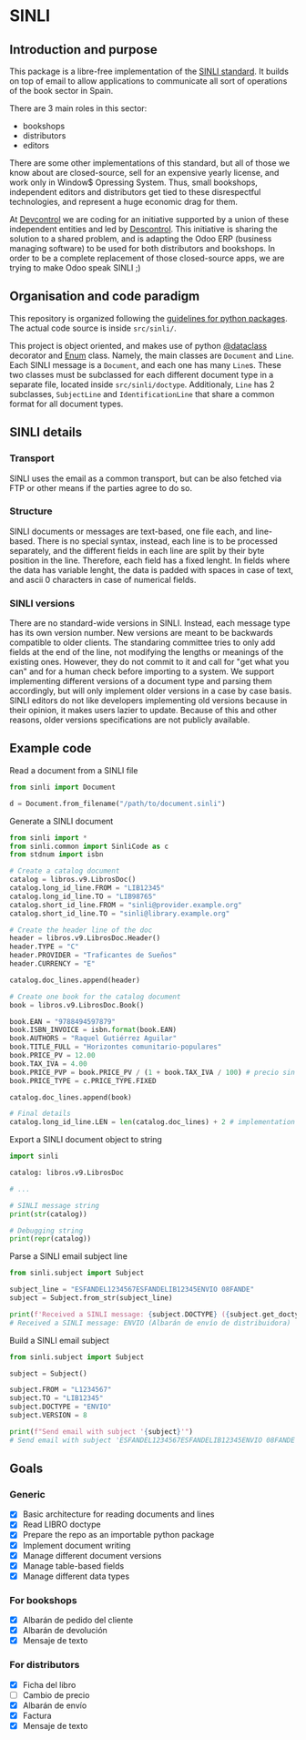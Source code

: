 # SINLI

## Introduction and purpose

This package is a libre-free implementation of the [SINLI standard](http://www.fande.es/normalizacion/sinli_indicedocumentos.html).
It builds on top of email to allow applications to communicate all sort of operations of the book sector in Spain.

There are 3 main roles in this sector:
- bookshops
- distributors
- editors

There are some other implementations of this standard, but all of those we know about are closed-source, sell for an expensive yearly license, and work only in Window$ Opressing System.
Thus, small bookshops, independent editors and distributors get tied to these disrespectful technologies, and represent a huge economic drag for them.

At [Devcontrol](https://framagit.org/devcontrol/) we are coding for an initiative supported by a union of these independent entities and led by [Descontrol](https://descontrol.cat).
This initiative is sharing the solution to a shared problem, and is adapting the Odoo ERP (business managing software) to be used for both distributors and bookshops. In order to be a complete replacement of those closed-source apps, we are trying to make Odoo speak SINLI ;)

## Organisation and code paradigm

This repository is organized following the [guidelines for python packages](https://packaging.python.org/en/latest/tutorials/packaging-projects/#creating-the-package-files). The actual code source is inside `src/sinli/`.

This project is object oriented, and makes use of python [@dataclass](https://docs.python.org/3/library/dataclasses.html) decorator and [Enum](https://docs.python.org/3/howto/enum.html) class.
Namely, the main classes are `Document` and `Line`. Each SINLI message is a `Document`, and each one has many `Line`s. These two classes must be subclassed for each different document type in a separate file, located inside `src/sinli/doctype`.
Additionaly, `Line` has 2 subclasses, `SubjectLine` and `IdentificationLine` that share a common format for all document types.

## SINLI details

### Transport

SINLI uses the email as a common transport, but can be also fetched via FTP or other means if the parties agree to do so.

### Structure

SINLI documents or messages are text-based, one file each, and line-based. There is no special syntax, instead, each line is to be processed separately,
and the different fields in each line are split by their byte position in the line. Therefore, each field has a fixed lenght. In fields where the data has variable lenght, the data is padded with spaces in case of text, and ascii 0 characters in case of numerical fields.

### SINLI versions

There are no standard-wide versions in SINLI. Instead, each message type has its own version number. New versions are meant to be backwards compatible to older clients. The standaring committee tries to only add fields at the end of the line, not modifying the lengths or meanings of the existing ones. However, they do not commit to it and call for "get what you can" and for a human check before importing to a system. We support implementing different versions of a document type and parsing them accordingly, but will only implement older versions in a case by case basis. SINLI editors do not like developers implementing old versions because in their opinion, it makes users lazier to update. Because of this and other reasons, older versions specifications are not publicly available.

## Example code

Read a document from a SINLI file
```python
from sinli import Document

d = Document.from_filename("/path/to/document.sinli")
```

Generate a SINLI document
```python
from sinli import *
from sinli.common import SinliCode as c
from stdnum import isbn

# Create a catalog document
catalog = libros.v9.LibrosDoc()
catalog.long_id_line.FROM = "LIB12345"
catalog.long_id_line.TO = "LIB98765"
catalog.short_id_line.FROM = "sinli@provider.example.org"
catalog.short_id_line.TO = "sinli@library.example.org"

# Create the header line of the doc
header = libros.v9.LibrosDoc.Header()
header.TYPE = "C"
header.PROVIDER = "Traficantes de Sueños"
header.CURRENCY = "E"

catalog.doc_lines.append(header)

# Create one book for the catalog document
book = libros.v9.LibrosDoc.Book()

book.EAN = "9788494597879"
book.ISBN_INVOICE = isbn.format(book.EAN)
book.AUTHORS = "Raquel Gutiérrez Aguilar"
book.TITLE_FULL = "Horizontes comunitario-populares"
book.PRICE_PV = 12.00
book.TAX_IVA = 4.00
book.PRICE_PVP = book.PRICE_PV / (1 + book.TAX_IVA / 100) # precio sin IVA
book.PRICE_TYPE = c.PRICE_TYPE.FIXED

catalog.doc_lines.append(book)

# Final details
catalog.long_id_line.LEN = len(catalog.doc_lines) + 2 # implementation of this field varies
```

Export a SINLI document object to string
```python
import sinli

catalog: libros.v9.LibrosDoc

# ...

# SINLI message string
print(str(catalog))

# Debugging string
print(repr(catalog))
```

Parse a SINLI email subject line
```python
from sinli.subject import Subject

subject_line = "ESFANDEL1234567ESFANDELIB12345ENVIO 08FANDE"
subject = Subject.from_str(subject_line)

print(f'Received a SINLI message: {subject.DOCTYPE} ({subject.get_doctype_desc()})')
# Received a SINLI message: ENVIO (Albarán de envío de distribuidora)
```

Build a SINLI email subject
```python
from sinli.subject import Subject

subject = Subject()

subject.FROM = "L1234567"
subject.TO = "LIB12345"
subject.DOCTYPE = "ENVIO"
subject.VERSION = 8

print(f"Send email with subject '{subject}'")
# Send email with subject 'ESFANDEL1234567ESFANDELIB12345ENVIO 08FANDE'
```

## Goals

### Generic

- [x] Basic architecture for reading documents and lines
- [x] Read LIBRO doctype
- [x] Prepare the repo as an importable python package
- [x] Implement document writing
- [x] Manage different document versions
- [x] Manage table-based fields
- [x] Manage different data types

### For bookshops

- [x] Albarán de pedido del cliente
- [x] Albarán de devolución
- [x] Mensaje de texto

### For distributors

- [x] Ficha del libro
- [ ] Cambio de precio
- [x] Albarán de envío
- [x] Factura
- [x] Mensaje de texto
